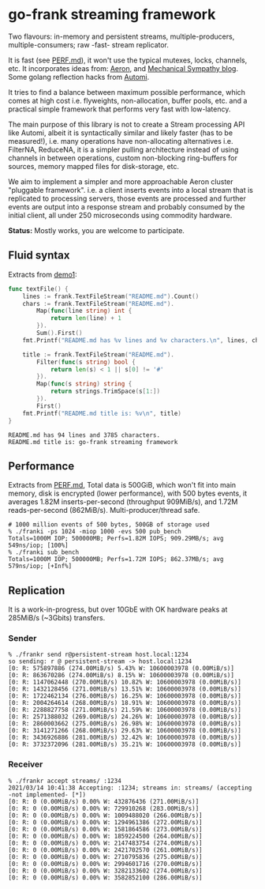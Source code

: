 # go-frank streaming framework

Two flavours: in-memory and persistent streams, multiple-producers, multiple-consumers; raw -fast- stream replicator.

It is fast (see [PERF.md](PERF.md)), it won't use the typical mutexes, locks, channels, etc. It incorporates ideas
from: [Aeron](https://github.com/real-logic/Aeron),
and [Mechanical Sympathy blog](https://mechanical-sympathy.blogspot.com). Some golang reflection hacks
from [Automi](https://github.com/vladimirvivien/automi).

It tries to find a balance between maximum possible performance, which comes at high cost i.e. flyweights,
non-allocation, buffer pools, etc. and a practical simple framework that performs very fast with low-latency.

The main purpose of this library is not to create a Stream processing API like Automi, albeit it is syntactically
similar and likely faster (has to be measured!), i.e. many operations have non-allocating alternatives i.e. FilterNA,
ReduceNA, it is a simpler pulling architecture instead of using channels in between operations, custom non-blocking
ring-buffers for sources, memory mapped files for disk-storage, etc.

We aim to implement a simpler and more approachable Aeron cluster "pluggable framework". i.e. a client inserts events
into a local stream that is replicated to processing servers, those events are processed and further events are output
into a response stream and probably consumed by the initial client, all under 250 microseconds using commodity hardware.

**Status:** Mostly works, you are welcome to participate.

## Fluid syntax

Extracts from [demo1](cli/demo1/main.go):

```go
func textFile() {
	lines := frank.TextFileStream("README.md").Count()
	chars := frank.TextFileStream("README.md").
		Map(func(line string) int {
			return len(line) + 1
		}).
		Sum().First()
	fmt.Printf("README.md has %v lines and %v characters.\n", lines, chars)

	title := frank.TextFileStream("README.md").
		Filter(func(s string) bool {
			return len(s) < 1 || s[0] != '#'
		}).
		Map(func(s string) string {
			return strings.TrimSpace(s[1:])
		}).
		First()
	fmt.Printf("README.md title is: %v\n", title)
}
```

```
README.md has 94 lines and 3785 characters.
README.md title is: go-frank streaming framework
```

## Performance

Extracts from [PERF.md](PERF.md), Total data is 500GiB, which won't fit into main memory, disk is encrypted (lower
performance), with 500 bytes events, it averages 1.82M inserts-per-second (throughput 909MiB/s), and 1.72M
reads-per-second (862MiB/s). Multi-producer/thread safe.

```
# 1000 million events of 500 bytes, 500GB of storage used
% ./franki -ps 1024 -miop 1000 -evs 500 pub_bench
Totals=1000M IOP; 500000MB; Perfs=1.82M IOPS; 909.29MB/s; avg 549ns/iop; [100%]     
% ./franki sub_bench
Totals=1000M IOP; 500000MB; Perfs=1.72M IOPS; 862.37MB/s; avg 579ns/iop; [+Inf%]  
```

## Replication

It is a work-in-progress, but over 10GbE with OK hardware peaks at 285MiB/s (~3Gbits) transfers.

### Sender

```
% ./frankr send r@persistent-stream host.local:1234
so sending: r @ persistent-stream -> host.local:1234
[0: R: 575897886 (274.00MiB/s) 5.43% W: 10600003978 (0.00MiB/s)]
[0: R: 863670286 (274.00MiB/s) 8.15% W: 10600003978 (0.00MiB/s)]
[0: R: 1147062448 (270.00MiB/s) 10.82% W: 10600003978 (0.00MiB/s)]
[0: R: 1432128456 (271.00MiB/s) 13.51% W: 10600003978 (0.00MiB/s)]
[0: R: 1722462134 (276.00MiB/s) 16.25% W: 10600003978 (0.00MiB/s)]
[0: R: 2004264614 (268.00MiB/s) 18.91% W: 10600003978 (0.00MiB/s)]
[0: R: 2288827758 (271.00MiB/s) 21.59% W: 10600003978 (0.00MiB/s)]
[0: R: 2571388032 (269.00MiB/s) 24.26% W: 10600003978 (0.00MiB/s)]
[0: R: 2860003662 (275.00MiB/s) 26.98% W: 10600003978 (0.00MiB/s)]
[0: R: 3141271266 (268.00MiB/s) 29.63% W: 10600003978 (0.00MiB/s)]
[0: R: 3436926886 (281.00MiB/s) 32.42% W: 10600003978 (0.00MiB/s)]
[0: R: 3732372096 (281.00MiB/s) 35.21% W: 10600003978 (0.00MiB/s)]
```

### Receiver

```
% ./frankr accept streams/ :1234
2021/03/14 10:41:38 Accepting: :1234; streams in: streams/ (accepting -not implemented- [*])
[0: R: 0 (0.00MiB/s) 0.00% W: 432876436 (271.00MiB/s)]
[0: R: 0 (0.00MiB/s) 0.00% W: 729910268 (283.00MiB/s)]
[0: R: 0 (0.00MiB/s) 0.00% W: 1009488020 (266.00MiB/s)]
[0: R: 0 (0.00MiB/s) 0.00% W: 1294961386 (272.00MiB/s)]
[0: R: 0 (0.00MiB/s) 0.00% W: 1581864586 (273.00MiB/s)]
[0: R: 0 (0.00MiB/s) 0.00% W: 1859224500 (264.00MiB/s)]
[0: R: 0 (0.00MiB/s) 0.00% W: 2147483754 (274.00MiB/s)]
[0: R: 0 (0.00MiB/s) 0.00% W: 2421702570 (261.00MiB/s)]
[0: R: 0 (0.00MiB/s) 0.00% W: 2710795836 (275.00MiB/s)]
[0: R: 0 (0.00MiB/s) 0.00% W: 2994601716 (270.00MiB/s)]
[0: R: 0 (0.00MiB/s) 0.00% W: 3282133602 (274.00MiB/s)]
[0: R: 0 (0.00MiB/s) 0.00% W: 3582852100 (286.00MiB/s)]
```